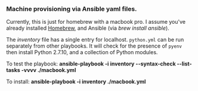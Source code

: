 ### Machine provisioning via Ansible yaml files.

Currently, this is just for homebrew with a macbook pro. I assume you've
already installed [Homebrew](http://brew.sh/), and Ansible (via *brew install
ansible*).

The *inventory* file has a single entry for localhost.
`python.yml` can be run separately from other playbooks. It will check for
the presence of `pyenv` then install Python 2.7.10, and a collection of 
Python modules.

To test the playbook:
    **ansible-playbook -i inventory --syntax-check --list-tasks -vvvv ./macbook.yml**

To install:
    **ansible-playbook -i inventory ./macbook.yml**



